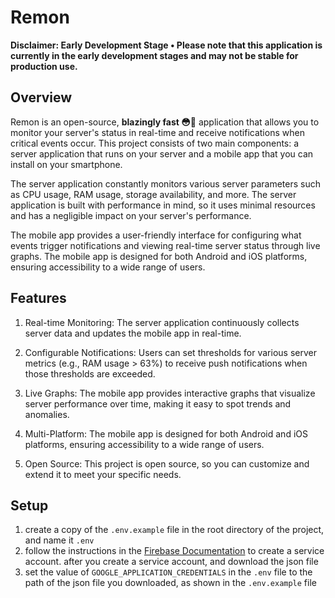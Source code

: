 # Remon

**Disclaimer: Early Development Stage •
Please note that this application is currently in the early development stages and may not be stable for production use.**



## Overview
Remon is an open-source, **blazingly fast 😳🚀** application that allows you to monitor your server's status in real-time and receive notifications when critical events occur. This project consists of two main components: a server application that runs on your server and a mobile app that you can install on your smartphone.

The server application constantly monitors various server parameters such as CPU usage, RAM usage, storage availability, and more. The server application is built with performance in mind, so it uses minimal resources and has a negligible impact on your server's performance.

The mobile app provides a user-friendly interface for configuring what events trigger notifications and viewing real-time server status through live graphs. The mobile app is designed for both Android and iOS platforms, ensuring accessibility to a wide range of users.

## Features
1. Real-time Monitoring: The server application continuously collects server data and updates the mobile app in real-time.

2. Configurable Notifications: Users can set thresholds for various server metrics (e.g., RAM usage > 63%) to receive push notifications when those thresholds are exceeded.

3. Live Graphs: The mobile app provides interactive graphs that visualize server performance over time, making it easy to spot trends and anomalies.

4. Multi-Platform: The mobile app is designed for both Android and iOS platforms, ensuring accessibility to a wide range of users.

5. Open Source: This project is open source, so you can customize and extend it to meet your specific needs.

## Setup
1. create a copy of the `.env.example` file in the root directory of the project, and name it `.env`
2. follow the instructions in the [Firebase Documentation](https://firebase.google.com/docs/cloud-messaging/auth-server#provide-credentials-manually) to create a service account. after you create a service account, and download the json file
3. set the value of `GOOGLE_APPLICATION_CREDENTIALS` in the `.env` file to the path of the json file you downloaded, as shown in the `.env.example` file
   
